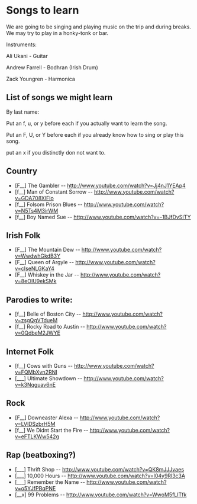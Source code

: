# Songs to learn
We are going to be singing and playing music on the trip and during breaks.
We may try to play in a honky-tonk or bar.


Instruments:

Ali Ukani - Guitar

Andrew Farrell - Bodhran (Irish Drum)

Zack Youngren - Harmonica


List of songs we might learn
----------------------------
By last name:

Put an f, u, or y before each if you actually want to learn the song.

Put an F, U, or Y before each if you already know how to sing or play this song.

put an x if you distinctly don not want to.

## Country
* [F__] The Gambler             -- http://www.youtube.com/watch?v=Jj4nJ1YEAp4
* [f__] Man of Constant Sorrow  -- http://www.youtube.com/watch?v=GDA708XlFIo
* [f__] Folsom Prison Blues     -- http://www.youtube.com/watch?v=N5Ts4M3irWM
* [f__] Boy Named Sue           -- http://www.youtube.com/watch?v=-1BJfDvSITY

## Irish Folk
* [F__] The Mountain Dew        -- http://www.youtube.com/watch?v=WwdwhGkdB3Y
* [F__] Queen of Argyle         -- http://www.youtube.com/watch?v=cIseNLGKaY4
* [F__] Whiskey in the Jar      -- http://www.youtube.com/watch?v=8eOIU9ekSMk

## Parodies to write:
* [f__] Belle of Boston City    -- http://www.youtube.com/watch?v=zsgQgVTdueM
* [f__] Rocky Road to Austin    -- http://www.youtube.com/watch?v=0QdbeM2JWYE

## Internet Folk
* [f__] Cows with Guns          -- http://www.youtube.com/watch?v=FQMbXvn2RNI
* [___] Ultimate Showdown       -- http://www.youtube.com/watch?v=k3Nqguav6nE

## Rock
* [F__] Downeaster Alexa        -- http://www.youtube.com/watch?v=LVlDSzbrH5M
* [f__] We Didnt Start the Fire -- http://www.youtube.com/watch?v=eFTLKWw542g

## Rap (beatboxing?)
* [___] Thrift Shop             -- http://www.youtube.com/watch?v=QK8mJJJvaes
* [___] 10,000 Hours            -- http://www.youtube.com/watch?v=l04y9Rl3c3A
* [___] Remember the Name       -- http://www.youtube.com/watch?v=o5YJfPBqPNE
* [__x] 99 Problems             -- http://www.youtube.com/watch?v=WwoM5fLITfk
